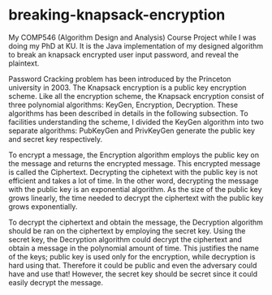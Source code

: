 # breaking-knapsack-encryption
My COMP546 (Algorithm Design and Analysis) Course Project while I was doing my PhD at KU. It is the Java implementation of my designed algorithm to break an knapsack encrypted user input password, and reveal the plaintext.

Password Cracking problem has been introduced by the Princeton university in 2003. The Knapsack encryption is a public key encryption scheme. Like all the encryption scheme, the Knapsack encryption consist of three polynomial algorithms: KeyGen, Encryption, Decryption. These algorithms has been described in details in the following subsection. To facilities understanding the scheme, I divided the KeyGen algorithm into two separate algorithms: PubKeyGen and PrivKeyGen generate the public key and secret key respectively.

To encrypt a message, the Encryption algorithm employs the public key on the message and returns the encrypted message. This encrypted message is called the Ciphertext. Decrypting the ciphetext with the public key is not efficient and takes a lot of time. In the other word, decrypting the message with the public key is an exponential algorithm. As the size of the public key grows linearly, the time needed to decrypt the ciphertext with the public key grows exponentially. 

To decrypt the ciphertext and obtain the message, the Decryption algorithm should be ran on the ciphertext by employing the secret key. Using the secret key, the Decryption algorithm could decrypt the ciphertext and obtain a message in the polynomial amount of time. This justifies the name of the keys; public key is used only for the encryption, while decryption is hard using that. Therefore it could be public and even the adversary could have and use that! However, the secret key should be secret since it could easily decrypt the message. 
